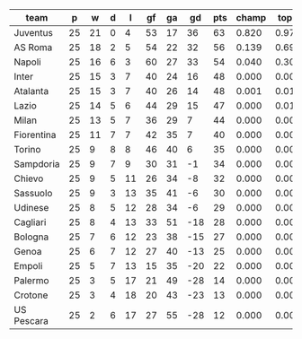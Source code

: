 |    team    | p  | w  | d | l  | gf | ga | gd  | pts | champ | top2  | top3  | top4  |  5-7  | bot4  | bot3  | bot2  |
|------------|----|----|---|----|----|----|-----|-----|-------|-------|-------|-------|-------|-------|-------|-------|
| Juventus   | 25 | 21 | 0 |  4 | 53 | 17 |  36 |  63 | 0.820 | 0.972 | 0.999 | 1.000 | 0.000 | 0.000 | 0.000 | 0.000|
| AS Roma    | 25 | 18 | 2 |  5 | 54 | 22 |  32 |  56 | 0.139 | 0.691 | 0.945 | 0.985 | 0.015 | 0.000 | 0.000 | 0.000|
| Napoli     | 25 | 16 | 6 |  3 | 60 | 27 |  33 |  54 | 0.040 | 0.303 | 0.807 | 0.937 | 0.063 | 0.000 | 0.000 | 0.000|
| Inter      | 25 | 15 | 3 |  7 | 40 | 24 |  16 |  48 | 0.000 | 0.006 | 0.049 | 0.229 | 0.646 | 0.000 | 0.000 | 0.000|
| Atalanta   | 25 | 15 | 3 |  7 | 40 | 26 |  14 |  48 | 0.001 | 0.015 | 0.096 | 0.372 | 0.573 | 0.000 | 0.000 | 0.000|
| Lazio      | 25 | 14 | 5 |  6 | 44 | 29 |  15 |  47 | 0.000 | 0.011 | 0.089 | 0.370 | 0.570 | 0.000 | 0.000 | 0.000|
| Milan      | 25 | 13 | 5 |  7 | 36 | 29 |   7 |  44 | 0.000 | 0.001 | 0.013 | 0.087 | 0.641 | 0.000 | 0.000 | 0.000|
| Fiorentina | 25 | 11 | 7 |  7 | 42 | 35 |   7 |  40 | 0.000 | 0.000 | 0.002 | 0.019 | 0.358 | 0.000 | 0.000 | 0.000|
| Torino     | 25 |  9 | 8 |  8 | 46 | 40 |   6 |  35 | 0.000 | 0.000 | 0.000 | 0.002 | 0.108 | 0.000 | 0.000 | 0.000|
| Sampdoria  | 25 |  9 | 7 |  9 | 30 | 31 |  -1 |  34 | 0.000 | 0.000 | 0.000 | 0.000 | 0.020 | 0.001 | 0.000 | 0.000|
| Chievo     | 25 |  9 | 5 | 11 | 26 | 34 |  -8 |  32 | 0.000 | 0.000 | 0.000 | 0.000 | 0.005 | 0.003 | 0.000 | 0.000|
| Sassuolo   | 25 |  9 | 3 | 13 | 35 | 41 |  -6 |  30 | 0.000 | 0.000 | 0.000 | 0.000 | 0.001 | 0.018 | 0.001 | 0.000|
| Udinese    | 25 |  8 | 5 | 12 | 28 | 34 |  -6 |  29 | 0.000 | 0.000 | 0.000 | 0.000 | 0.000 | 0.021 | 0.002 | 0.000|
| Cagliari   | 25 |  8 | 4 | 13 | 33 | 51 | -18 |  28 | 0.000 | 0.000 | 0.000 | 0.000 | 0.000 | 0.055 | 0.004 | 0.001|
| Bologna    | 25 |  7 | 6 | 12 | 23 | 38 | -15 |  27 | 0.000 | 0.000 | 0.000 | 0.000 | 0.000 | 0.097 | 0.011 | 0.001|
| Genoa      | 25 |  6 | 7 | 12 | 27 | 40 | -13 |  25 | 0.000 | 0.000 | 0.000 | 0.000 | 0.000 | 0.185 | 0.032 | 0.003|
| Empoli     | 25 |  5 | 7 | 13 | 15 | 35 | -20 |  22 | 0.000 | 0.000 | 0.000 | 0.000 | 0.000 | 0.660 | 0.176 | 0.042|
| Palermo    | 25 |  3 | 5 | 17 | 21 | 49 | -28 |  14 | 0.000 | 0.000 | 0.000 | 0.000 | 0.000 | 0.977 | 0.892 | 0.547|
| Crotone    | 25 |  3 | 4 | 18 | 20 | 43 | -23 |  13 | 0.000 | 0.000 | 0.000 | 0.000 | 0.000 | 0.990 | 0.930 | 0.658|
| US Pescara | 25 |  2 | 6 | 17 | 27 | 55 | -28 |  12 | 0.000 | 0.000 | 0.000 | 0.000 | 0.000 | 0.993 | 0.953 | 0.750|
